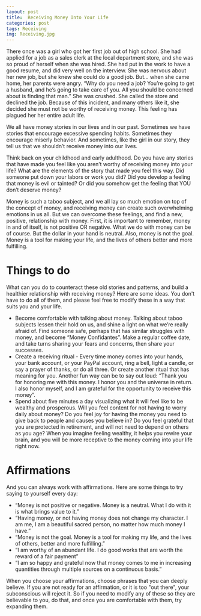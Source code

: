```yaml
---
layout: post
title:  Receiving Money Into Your Life
categories: post
tags: Receiving
img: Receiving.jpg
---
```


There once was a girl who got her first job out of high school. She had applied for a job as a sales clerk at the local department store, and she was so proud of herself when she was hired. She had put in the work to have a good resume, and did very well on the interview. She was nervous about her new job, but she knew she could do a good job. But... <!--more--> when she came home, her parents were angry. “Why do you need a job? You’re going to get a husband, and he’s going to take care of you. All you should be concerned about is finding that man.” She was crushed. She called the store and declined the job. Because of this incident, and many others like it, she decided she must not be worthy of receiving money. This feeling has plagued her her entire adult life.
 
We all have money stories in our lives and in our past. Sometimes we have stories that encourage excessive spending habits. Sometimes they encourage miserly behavior. And sometimes, like the girl in our story, they tell us that we shouldn’t receive money into our lives.

Think back on your childhood and early adulthood. Do you have any stories that have made you feel like you aren’t worthy of receiving money into your life? What are the elements of the story that made you feel this way. Did someone put down your labors or work you did? Did you develop a feeling that money is evil or tainted? Or did you somehow get the feeling that YOU don’t deserve money?

Money is such a taboo subject, and we all lay so much emotion on top of the concept of money, and receiving money can create such overwhelming emotions in us all. But we can overcome these feelings, and find a new, positive, relationship with money. 
First, it is important to remember, money in and of itself, is not positive OR negative. What we do with money can be of course. But the dollar in your hand is neutral. Also, money is not the goal. Money is a tool for making your life, and the lives of others better and more fulfilling. 

# Things to do
What can you do to counteract these old stories and patterns, and build a healthier relationship with receiving money? Here are some ideas. You don't have to do all of them, and please feel free to modify these in a way that suits you and your life.

- Become comfortable with talking about money. Talking about taboo subjects lessen their hold on us, and shine a light on what we’re really afraid of. Find someone safe, perhaps that has similar struggles with money, and become “Money Confidantes”. Make a regular coffee date, and take turns sharing your fears and concerns, then share your successes.
- Create a receiving ritual - Every time money comes into your hands, your bank account, or your PayPal account, ring a bell, light a candle, or say a prayer of thanks, or do all three. Or create another ritual that has meaning for you. Another fun way can be to say out loud: “Thank you <person who gave you the money> for honoring me with this money. I honor you and the universe in return. I also honor myself, and I am grateful for the opportunity to receive this money”.
- Spend about five minutes a day visualizing what it will feel like to be wealthy and prosperous. Will you feel content for not having to worry daily about money? Do you feel joy for having the money you need to give back to people and causes you believe in? Do you feel grateful that you are protected in retirement, and will not need to depend on others as you age? When you imagine feeling wealthy, it helps you rewire your brain, and you will be more receptive to the money coming into your life right now.

# Affirmations
And you can always work with affirmations. Here are some things to try saying to yourself every day:

- “Money is not positive or negative. Money is a neutral. What I do with it is what brings value to it.”
- “Having money, or not having money does not change my character. I am me, I am a beautiful sacred person, no matter how much money I have.”
- “Money is not the goal. Money is a tool for making my life, and the lives of others, better and more fulfilling.”
- “I am worthy of an abundant life. I do good works that are worth the reward of a fair payment”
- “I am so happy and grateful now that money comes to me in increasing quantities through multiple sources on a continuous basis.”

When you choose your affirmations, choose phrases that you can deeply believe. If you are not ready for an affirmation, or it is too "out there", your subconscious will reject it. So if you need to modify any of these so they are believable to you, do that, and once you are comfortable with them, try expanding them.
